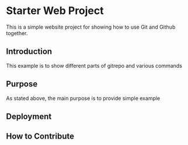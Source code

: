 # Starter  Web Project

This is a simple website project for showing how to use
Git and Github together.

## Introduction
This example is to show different parts of gitrepo and various
commands

## Purpose
As stated above, the main purpose is to provide simple example

## Deployment

## How to Contribute
